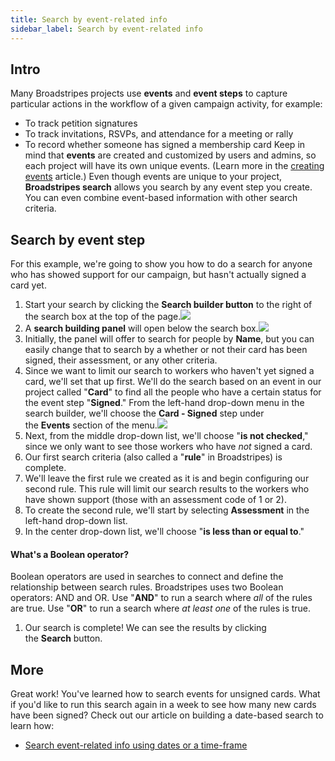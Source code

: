 ```yaml
---
title: Search by event-related info
sidebar_label: Search by event-related info
---
```


## Intro
Many Broadstripes projects use **events** and **event steps** to capture particular actions in the workflow of a given campaign activity, for example:
- To track petition signatures
- To track invitations, RSVPs, and attendance for a meeting or rally
- To record whether someone has signed a membership card
Keep in mind that **events** are created and customized by users and admins, so each project will have its own unique events. (Learn more in the [creating events](https://help.broadstripes.com/help-articles/using-broadstripes/customize/create-events-to-track-goals/) article.) Even though events are unique to your project, **Broadstripes search** allows you search by any event step you create. You can even combine event-based information with other search criteria.
## Search by event step
For this example, we're going to show you how to do a search for anyone who has showed support for our campaign, but hasn't actually signed a card yet.
1. Start your search by clicking the **Search builder button** to the right of the search box at the top of the page.![](/img/getting-started/SearchSearchBuilderButton2021-e1610573892873.png)
2. A **search building panel** will open below the search box.![](/img/getting-started/b9045ce-BuildSaveSearchDefault.png)
3. Initially, the panel will offer to search for people by **Name**, but you can easily change that to search by a whether or not their card has been signed, their assessment, or any other criteria.
4. Since we want to limit our search to workers who haven't yet signed a card, we'll set that up first. We'll do the search based on an event in our project called "**Card**" to find all the people who have a certain status for the event step "**Signed**." From the left-hand drop-down menu in the search builder, we'll choose the **Card - Signed** step under the **Events** section of the menu.![](/img/getting-started/3555eb1-BuildSaveSearchCardSigned.png)
5. Next, from the middle drop-down list, we'll choose "**is not checked**," since we only want to see those workers who have _not_ signed a card.
6. Our first search criteria (also called a "**rule**" in Broadstripes) is complete.
8. We'll leave the first rule we created as it is and begin configuring our second rule. This rule will limit our search results to the workers who have shown support (those with an assessment code of 1 or 2).
9. To create the second rule, we'll start by selecting **Assessment** in the left-hand drop-down list.
10. In the center drop-down list, we'll choose "**is less than or equal to**."
#### What's a Boolean operator?
Boolean operators are used in searches to connect and define the relationship between search rules. Broadstripes uses two Boolean operators: AND and OR.
Use "**AND**" to run a search where _all_ of the rules are true.
Use "**OR**" to run a search where _at least one_ of the rules is true.
1. Our search is complete! We can see the results by clicking the **Search** button.
## More
Great work! You've learned how to search events for unsigned cards. What if you'd like to run this search again in a week to see how many new cards have been signed? Check out our article on building a date-based search to learn how:
- [Search event-related info using dates or a time-frame](https://help.broadstripes.com/help-articles/using-broadstripes/customize/search-by-event-step-specific-time-frame/)